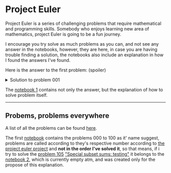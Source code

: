 # Project Euler

Project Euler is a series of challenging problems that require mathematical and programming skills. Somebody who enjoys learning new area of mathematics, project Euler is going to be a fun journey.

I encourage you try solve as much problems as you can, and not see any answer in the notebooks, however, they are here, in case you are having trouble finding a solution, the notebooks also include an explanation in how I found the answers I've found.

Here is the answer to the first problem: (spoiler)

<details>
    <summary> Solution to problem 001 </summary>
    Multiples of 3 or 5
    If we list all the natural numbers below 10 that are multiples of 3 or 5, we get 3, 5, 6 and 9. The sum of these multiples is 23.
    Find the sum of all the multiples of 3 or 5 below 1000.

   ```c#
   List<int> Multiples = new();
    for (int i = 0; i < 1000; i++)
        if ((i % 3 == 0) | (i % 5 == 0))
            Multiples.Add(i);
    Console.WriteLine(Multiples.Sum());
   ```

Output

```text
233168
```

</details>

 The [notebook 1](Problems(000-100)/Problems(000-100).ipynb) contains not only the answer, but the explanation of how to solve problem itself.

---

## Probems, problems everywhere

A list of all the problems can be found [here](https://projecteuler.net/archives).

The first [notebook](Problems(000-100)/Problems(000-100).ipynb) contains the problems 000 to 100 as it' name suggest, problems are called according to they's respective number according to [the project euler project](https://projecteuler.net/) and **not in the order I've solved it**, so that means, if i try to solve the [problem 105](https://projecteuler.net/problem=105) ["Special subset sums: testing"](<https://projecteuler.net/problem=105>) it belongs to the [notebook 2](Problems(101-200)/Problems(101-200).ipynb), which is currently empty atm, and was created only for the propose of this explanation.
